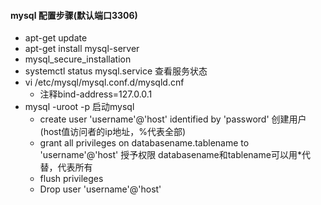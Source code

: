 #### mysql 配置步骤(默认端口3306)

+ apt-get update
+ apt-get install mysql-server
+ mysql_secure_installation
+ systemctl status mysql.service 查看服务状态
+ vi /etc/mysql/mysql.conf.d/mysqld.cnf
  + 注释bind-address=127.0.0.1
+ mysql -uroot -p 启动mysql
  + create user 'username'@'host' identified by 'password' 创建用户(host值访问者的ip地址，%代表全部)
  + grant all privileges on databasename.tablename to 'username'@'host' 授予权限 databasename和tablename可以用*代替，代表所有
  + flush privileges
  + Drop user 'username'@'host'